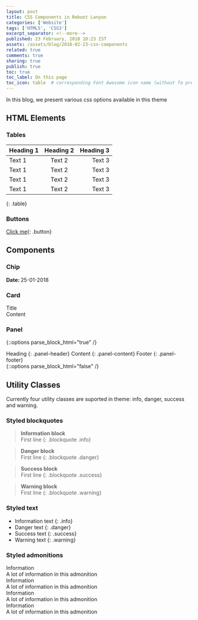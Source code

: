 ```yaml
---
layout: post
title: CSS Components in Reboot Lanyon
categories: ['Website']
tags: ['HTML5', 'CSS3']
excerpt_separator: <!--more-->
published: 23 February, 2018 10:23 IST
assets: /assets/blog/2018-02-23-css-components
related: true
comments: true
sharing: true
publish: true
toc: true
toc_label: On this page
toc_icon: table  # corresponding Font Awesome icon name (without fa prefix)
---
```


In this blog, we present various css options available in this theme <!--more-->

## HTML Elements

### Tables

| Heading 1 | Heading 2 | Heading 3 |
| --------- |:---------:| ---------:|
| Text 1 | Text 2 | Text 3 |
| Text 1 | Text 2 | Text 3 |
| Text 1 | Text 2 | Text 3 |
| Text 1 | Text 2 | Text 3 |
{: .table}

### Buttons

[Click me](){: .button}

## Components

### Chip

<span class="chip">
    <span class="chip-content">
        <b>Date: </b> 25-01-2018
    </span>
</span>

### Card

<div class="card">
    <div class="card-content">
        <div class="card-title">Title</div>
        <div class="card-details">
        Content
        </div>
    </div>
</div>

### Panel

{::options parse_block_html="true" /}
<div class="panel">
Heading
{: .panel-header}
Content
{: .panel-content}
Footer
{: .panel-footer}
</div>
{::options parse_block_html="false" /}


## Utility Classes

Currently four utility classes are suported in theme: info, danger, success and warning.

### Styled blockquotes

> **Information block**  
> First line
{: .blockquote .info}

> **Danger block**  
> First line
{: .blockquote .danger}

> **Success block**  
> First line
{: .blockquote .success}

> **Warning block**  
> First line
{: .blockquote .warning}

### Styled text

- Information text
{: .info}
- Danger text
{: .danger}
- Success text
{: .success}
- Warning text
{: .warning}

### Styled admonitions

<div class="admonition info">
    <div class="admonition-title">
    Information
    </div>
    <div class="admonition-content">
    A lot of information in this admonition
    </div>
</div>

<div class="admonition danger">
    <div class="admonition-title">
    Information
    </div>
    <div class="admonition-content">
    A lot of information in this admonition
    </div>
</div>

<div class="admonition success">
    <div class="admonition-title">
    Information
    </div>
    <div class="admonition-content">
    A lot of information in this admonition
    </div>
</div>

<div class="admonition warning">
    <div class="admonition-title">
    Information
    </div>
    <div class="admonition-content">
    A lot of information in this admonition
    </div>
</div>
